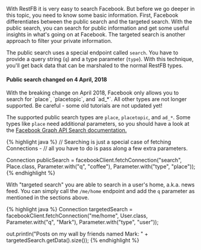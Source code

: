 With RestFB it is very easy to search Facebook. But before we go deeper in this topic, you
need to know some basic information. First, Facebook differentiates between the public search
and the targeted search. With the public search, you can search for public information and get some 
useful insights in what's going on at Facebook. The targeted search is another approach to filter your
private information.

The public search uses a special endpoint called `search`. You have to provide a 
query string (`q`) and a type parameter (`type`). With this technique, you'll get
back data that can be marshaled to the normal RestFB types. 

<div class="rfb-callout warning">
	<h4>Public search changed on 4 April, 2018</h4>
	<div>With the breaking change on April 2018, Facebook only allows you to search for `place`, `placetopic`, and `ad_*`. All other types are not longer supported. Be careful - some old tutorials are not updated yet!</div>
</div>

The supported public search types are `place`, `placetopic`, and `ad_*`. Some types like 
`place` need additional parameters, so you should have a look at the <a href="https://developers.facebook.com/docs/graph-api/using-graph-api/#search" target="_blank">Facebook Graph API Search documentation.</a>

{% highlight java %}
// Searching is just a special case of fetching Connections -
// all you have to do is pass along a few extra parameters.

Connection<User> publicSearch =
  facebookClient.fetchConnection("search", Place.class,
    Parameter.with("q", "coffee"), Parameter.with("type", "place"));
{% endhighlight %}

With "targeted search" you are able to search in a user's home, a.k.a. news feed. You can simply call 
the `/me/home` endpoint and add the `q` parameter as mentioned in
the sections above.

{% highlight java %}
Connection<User> targetedSearch =
  facebookClient.fetchConnection("me/home", User.class,
    Parameter.with("q", "Mark"), Parameter.with("type", "user"));

out.println("Posts on my wall by friends named Mark: " + targetedSearch.getData().size());
{% endhighlight %}